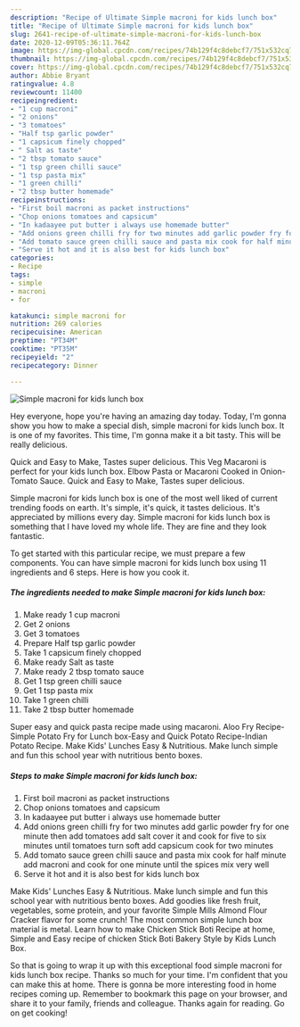 ```yaml
---
description: "Recipe of Ultimate Simple macroni for kids lunch box"
title: "Recipe of Ultimate Simple macroni for kids lunch box"
slug: 2641-recipe-of-ultimate-simple-macroni-for-kids-lunch-box
date: 2020-12-09T05:36:11.764Z
image: https://img-global.cpcdn.com/recipes/74b129f4c8debcf7/751x532cq70/simple-macroni-for-kids-lunch-box-recipe-main-photo.jpg
thumbnail: https://img-global.cpcdn.com/recipes/74b129f4c8debcf7/751x532cq70/simple-macroni-for-kids-lunch-box-recipe-main-photo.jpg
cover: https://img-global.cpcdn.com/recipes/74b129f4c8debcf7/751x532cq70/simple-macroni-for-kids-lunch-box-recipe-main-photo.jpg
author: Abbie Bryant
ratingvalue: 4.8
reviewcount: 11400
recipeingredient:
- "1 cup macroni"
- "2 onions"
- "3 tomatoes"
- "Half tsp garlic powder"
- "1 capsicum finely chopped"
- " Salt as taste"
- "2 tbsp tomato sauce"
- "1 tsp green chilli sauce"
- "1 tsp pasta mix"
- "1 green chilli"
- "2 tbsp butter homemade"
recipeinstructions:
- "First boil macroni as packet instructions"
- "Chop onions tomatoes and capsicum"
- "In kadaayee put butter i always use homemade butter"
- "Add onions green chilli fry for two minutes add garlic powder fry for one minute then add tomatoes add salt cover it and cook for five to six minutes until tomatoes turn soft add capsicum cook for two minutes"
- "Add tomato sauce green chilli sauce and pasta mix cook for half minute add macroni and cook for one minute until the spices mix very well"
- "Serve it hot and it is also best for kids lunch box"
categories:
- Recipe
tags:
- simple
- macroni
- for

katakunci: simple macroni for 
nutrition: 269 calories
recipecuisine: American
preptime: "PT34M"
cooktime: "PT35M"
recipeyield: "2"
recipecategory: Dinner

---
```



![Simple macroni for kids lunch box](https://img-global.cpcdn.com/recipes/74b129f4c8debcf7/751x532cq70/simple-macroni-for-kids-lunch-box-recipe-main-photo.jpg)

Hey everyone, hope you're having an amazing day today. Today, I'm gonna show you how to make a special dish, simple macroni for kids lunch box. It is one of my favorites. This time, I'm gonna make it a bit tasty. This will be really delicious.

Quick and Easy to Make, Tastes super delicious. This Veg Macaroni is perfect for your kids lunch box. Elbow Pasta or Macaroni Cooked in Onion-Tomato Sauce. Quick and Easy to Make, Tastes super delicious.

Simple macroni for kids lunch box is one of the most well liked of current trending foods on earth. It's simple, it's quick, it tastes delicious. It's appreciated by millions every day. Simple macroni for kids lunch box is something that I have loved my whole life. They are fine and they look fantastic.


To get started with this particular recipe, we must prepare a few components. You can have simple macroni for kids lunch box using 11 ingredients and 6 steps. Here is how you cook it.

<!--inarticleads1-->

##### The ingredients needed to make Simple macroni for kids lunch box:

1. Make ready 1 cup macroni
1. Get 2 onions
1. Get 3 tomatoes
1. Prepare Half tsp garlic powder
1. Take 1 capsicum finely chopped
1. Make ready  Salt as taste
1. Make ready 2 tbsp tomato sauce
1. Get 1 tsp green chilli sauce
1. Get 1 tsp pasta mix
1. Take 1 green chilli
1. Take 2 tbsp butter homemade


Super easy and quick pasta recipe made using macaroni. Aloo Fry Recipe-Simple Potato Fry for Lunch box-Easy and Quick Potato Recipe-Indian Potato Recipe. Make Kids&#39; Lunches Easy &amp; Nutritious. Make lunch simple and fun this school year with nutritious bento boxes. 

<!--inarticleads2-->

##### Steps to make Simple macroni for kids lunch box:

1. First boil macroni as packet instructions
1. Chop onions tomatoes and capsicum
1. In kadaayee put butter i always use homemade butter
1. Add onions green chilli fry for two minutes add garlic powder fry for one minute then add tomatoes add salt cover it and cook for five to six minutes until tomatoes turn soft add capsicum cook for two minutes
1. Add tomato sauce green chilli sauce and pasta mix cook for half minute add macroni and cook for one minute until the spices mix very well
1. Serve it hot and it is also best for kids lunch box


Make Kids&#39; Lunches Easy &amp; Nutritious. Make lunch simple and fun this school year with nutritious bento boxes. Add goodies like fresh fruit, vegetables, some protein, and your favorite Simple Mills Almond Flour Cracker flavor for some crunch! The most common simple lunch box material is metal. Learn how to make Chicken Stick Boti Recipe at home, Simple and Easy recipe of chicken Stick Boti Bakery Style by Kids Lunch Box. 

So that is going to wrap it up with this exceptional food simple macroni for kids lunch box recipe. Thanks so much for your time. I'm confident that you can make this at home. There is gonna be more interesting food in home recipes coming up. Remember to bookmark this page on your browser, and share it to your family, friends and colleague. Thanks again for reading. Go on get cooking!
